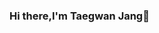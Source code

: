### Hi there,I'm Taegwan Jang👋

<!--

[![Readme Card](https://github-readme-stats.vercel.app/api/pin/?username=Taegwan-Jang&repo=Chemical engineer&theme=dark&hide_border=true)]
(https://github.com/Taegwan-Jang/Taegwan-Jang)

[![Anurag's GitHub stats](https://github-readme-stats.vercel.app/api?username=Taegwan-Jang&hide=prs&count_private=true&include_all_commits=true&theme=dracula&hide_border=false)]
(https://github.com/Taegwan-Jang)








Here are some ideas to get you started:

- 🔭 I’m currently working on ...
- 🌱 I’m currently learning ...
- 👯 I’m looking to collaborate on ...
- 🤔 I’m looking for help with ...
- 💬 Ask me about ...
- 📫 How to reach me: ...
- 😄 Pronouns: ...
- ⚡ Fun fact: ...
-->
